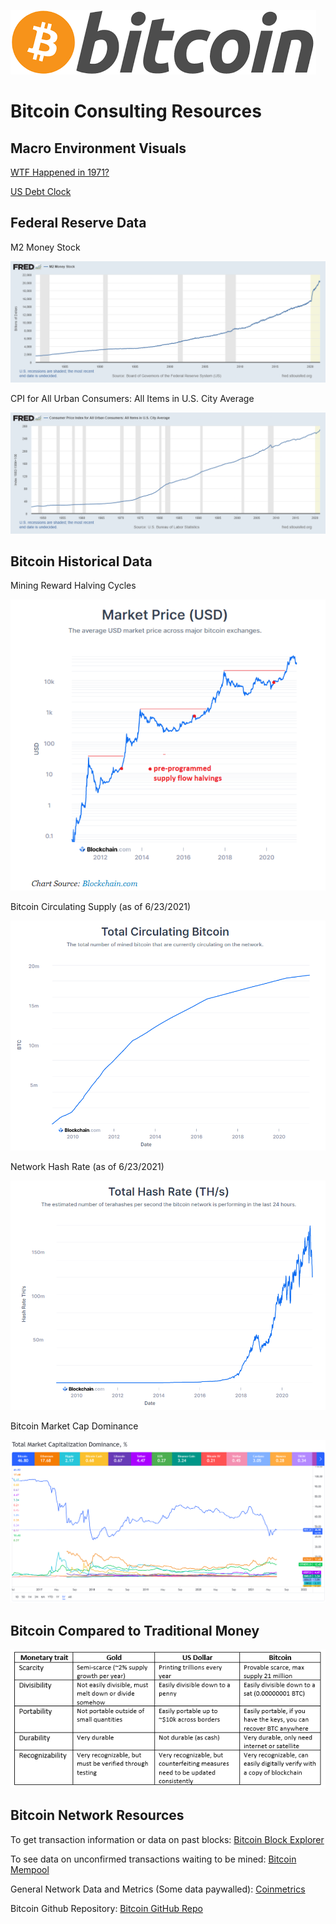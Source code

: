 ![Bitcoin Logo](/Resources/Bitcoin_Logo.png)
# Bitcoin Consulting Resources

## Macro Environment Visuals
[WTF Happened in 1971?](https://wtfhappenedin1971.com/)

[US Debt Clock](https://www.usdebtclock.org/)

## Federal Reserve Data
M2 Money Stock

![M2 Money Stock](/Resources/M2_FRED_Data.png)

CPI for All Urban Consumers: All Items in U.S. City Average

![CPI](/Resources/CPI_Data.png)

## Bitcoin Historical Data
Mining Reward Halving Cycles

![Mining Reward Halving Cycles](/Resources/Halving_Cycles.PNG)

Bitcoin Circulating Supply (as of 6/23/2021)

![Bitcoin Circulating Supply](/Resources/Bitcoin_Supply.PNG)

Network Hash Rate (as of 6/23/2021)

![Network Hash Rate](/Resources/Hash_Rate.PNG)

Bitcoin Market Cap Dominance

![Bitcoin Market Cap Dominance](/Resources/Bitcoin_Market_Dominance.PNG)

## Bitcoin Compared to Traditional Money

![Bitcoin vs. Gold + Fiat](/Resources/Fiat_Gold_Bitcoin_Comparison.PNG)

## Bitcoin Network Resources
To get transaction information or data on past blocks:
[Bitcoin Block Explorer](https://blockstream.info/)

To see data on unconfirmed transactions waiting to be mined:
[Bitcoin Mempool](https://mempool.space/)

General Network Data and Metrics (Some data paywalled):
[Coinmetrics](https://charts.coinmetrics.io/network-data/)

Bitcoin Github Repository:
[Bitcoin GitHub Repo](https://github.com/bitcoin)






